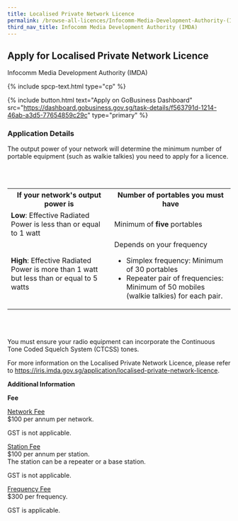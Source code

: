```yaml
---
title: Localised Private Network Licence
permalink: /browse-all-licences/Infocomm-Media-Development-Authority-(IMDA)/Localised-Private-Network-Licence
third_nav_title: Infocomm Media Development Authority (IMDA)
---
```


## Apply for Localised Private Network Licence

Infocomm Media Development Authority (IMDA)

{% include spcp-text.html type="cp" %}

{% include button.html text="Apply on GoBusiness Dashboard" src="https://dashboard.gobusiness.gov.sg/task-details/f563791d-1214-46ab-a3d5-77654859c29c" type="primary" %}

<H3>Application Details</H3>

<p>The output power of your network will determine the minimum number of portable equipment (such as walkie talkies) you need to apply for a licence.</p>
<br></br>
<table>
<tr>
<th>If your network's output power is</th>
<th>Number of portables you must have</th>
</tr>
<tr>
<td><b>Low</b>: Effective Radiated Power is less than or equal to 1 watt</td>
<td>Minimum of <b>five</b> portables</td>
</tr>
<tr>
<td><b>High</b>: Effective Radiated Power is more than 1 watt but less than or equal to 5 watts</td>
<td>Depends on your frequency
<ul>
<li>Simplex frequency: Minimum of 30 portables</li>
<li>Repeater pair of frequencies: Minimum of 50 mobiles (walkie talkies) for each pair.</li>
</ul> 
</td>
</tr>
</table> 
<br></br>
<p>You must ensure your radio equipment can incorporate the Continuous Tone Coded Squelch System (CTCSS) tones.</p>
<p>For more information on the Localised Private Network Licence, please refer to <a href="https://iris.imda.gov.sg/application/localised-private-network-licence">https://iris.imda.gov.sg/application/localised-private-network-licence</a>.</p>

<strong>Additional Information</strong>

<p><strong>Fee</strong></p>
<p><span style="text-decoration: underline;">Network Fee<br></span>$100 per annum per network.</p>
<p>GST is not applicable.</p>
<p><span style="text-decoration: underline;">Station Fee</span><br>$100 per annum per station.<br>The station can be a repeater or a base station.</p>
<p>GST is not applicable.&nbsp;</p>
<p><span style="text-decoration: underline;">Frequency Fee<br></span>$300 per frequency.</p>
<p>GST is applicable.</p>

